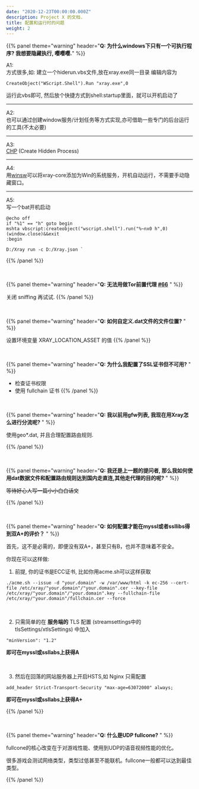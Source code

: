 ```yaml
---
date: "2020-12-23T00:00:00.000Z"
description: Project X 的文档.
title: 配置和运行时的问题
weight: 2
---
```


{{% panel theme="warning" header="**Q: 为什么windows下只有一个可执行程序? 我想要隐藏执行, 嘤嘤嘤.**" %}}

A1: <br />
方式很多,如:
建立一个hiderun.vbs文件,放在xray.exe同一目录
编辑内容为
```
CreateObject("WScript.Shell").Run "xray.exe",0
```
运行此vbs即可, 然后放个快捷方式到shell:startup里面，就可以开机启动了

---
A2: <br />
也可以通过创建window服务/计划任务等方式实现,亦可借助一些专门的后台运行的工具(不太必要)

---
A3: <br />
[CHP](http://www.commandline.co.uk/chp/) (Create Hidden Process)

---
A4: <br />
用[winsw](https://github.com/winsw/winsw)可以将xray-core添加为Win的系统服务，开机自动运行，不需要手动隐藏窗口。

---
A5: <br />
写一个bat开机启动<br />
```
@echo off
if "%1" == "h" goto begin
mshta vbscript:createobject("wscript.shell").run("%~nx0 h",0)(window.close)&&exit
:begin

D:/Xray run -c D:/Xray.json `
```
{{% /panel %}}

<br />

{{% panel theme="warning" header="**Q: 无法用做Tor前置代理 [#66](https://github.com/XTLS/Xray-core/issues/66)** " %}}

关闭 sniffing 再试试.
{{% /panel %}}

<br />

{{% panel theme="warning" header="**Q: 如何自定义.dat文件的文件位置?** " %}}

设置环境变量 XRAY_LOCATION_ASSET 的值
{{% /panel %}}

<br />

{{% panel theme="warning" header="**Q: 为什么我配置了SSL证书但不可用?** " %}}

- 检查证书权限
- 使用 fullchain 证书
{{% /panel %}}

<br />

{{% panel theme="warning" header="**Q: 我以前用gfw列表, 我现在用Xray怎么进行分流呢?** " %}}

使用geo*.dat, 并且合理配置路由规则.

{{% /panel %}}

<br />

{{% panel theme="warning" header="**Q: 我还是上一题的提问者, 那么我如何使用dat数据文件和配置路由规则达到国内走直连,其他走代理的目的呢?** " %}}

~~等待好心人写一篇小小白白话文~~

{{% /panel %}}

<br />

{{% panel theme="warning" header="**Q: 如何配置才能在myssl或者ssllibs得到双A+的评价？** " %}}

首先，这不是必需的，即便没有双A+，甚至只有B，也并不意味着不安全。

你现在可以这样做:

1. 前提, 你的证书是ECC证书, 比如你用acme.sh可以这样获取
```
./acme.sh --issue -d "your.domain" -w /var/www/html -k ec-256 --cert-file /etc/xray/"your.domain"/"your.domain".cer --key-file /etc/xray/"your.domain"/"your.domain".key --fullchain-file /etc/xray/"your.domain"/fullchain.cer --force

```

<br /> 

2. 只需简单的在 **服务端的** TLS 配置 (streamsettings中的tlsSettings/xtlsSettings) 中加入
```
"minVersion": "1.2"
```
**即可在myssl或ssllabs上获得A**

 <br /> 

3. 然后在回落的网站服务器上开启HSTS,如 Nginx 只需配置   
```
add_header Strict-Transport-Security "max-age=63072000" always;
```
**即可在myssl或ssllabs上获得A+**

{{% /panel %}}

<br />

{{% panel theme="warning" header="**Q: 什么是UDP fullcone?** " %}}

fullcone的核心改变在于对游戏性能、使用到UDP的语音视频性能的优化。

很多游戏会测试网络类型，类型过低甚至不能联机。fullcone一般都可以达到最佳类型。

{{% /panel %}}

<br />